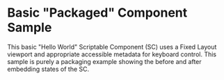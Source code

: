 # Basic "Packaged" Component Sample

This basic "Hello World" Scriptable Component (SC) uses a Fixed Layout viewport and appropriate accessible metadata for keyboard control. This sample is purely a packaging example showing the before and after embedding states of the SC.
